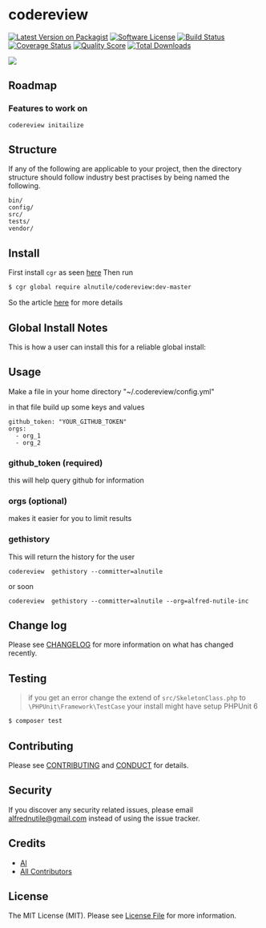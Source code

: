 # codereview

[![Latest Version on Packagist][ico-version]][link-packagist]
[![Software License][ico-license]](LICENSE.md)
[![Build Status][ico-travis]][link-travis]
[![Coverage Status][ico-scrutinizer]][link-scrutinizer]
[![Quality Score][ico-code-quality]][link-code-quality]
[![Total Downloads][ico-downloads]][link-downloads]



![](https://dl.dropboxusercontent.com/s/jrkn0873e2j2a6p/code_review.png?dl=0)

## Roadmap

### Features to work on

```
codereview initailize 
```



## Structure

If any of the following are applicable to your project, then the directory structure should follow industry best practises by being named the following.

```
bin/        
config/
src/
tests/
vendor/
```


## Install

First install `cgr` as seen [here](https://github.com/consolidation/cgr)
Then run 
``` bash
$ cgr global require alnutile/codereview:dev-master
```

So the article [here](https://medium.com/@alnutile/php-cli-skeleton-c054eedde48f) for more details

## Global Install Notes

This is how a user can install this for a reliable global install:


## Usage

Make a file in your home directory "~/.codereview/config.yml"

in that file build up some keys and values

```
github_token: "YOUR_GITHUB_TOKEN"
orgs: 
  - org_1
  - org_2
```


### github_token (required)
this will help query github for information

### orgs (optional)
makes it easier for you to limit results


### gethistory 

This will return the history for the user

```
codereview  gethistory --committer=alnutile
```

or soon

```
codereview  gethistory --committer=alnutile --org=alfred-nutile-inc
```


## Change log

Please see [CHANGELOG](CHANGELOG.md) for more information on what has changed recently.

## Testing

>if you get an error change the extend of 
>`src/SkeletonClass.php` to `\PHPUnit\Framework\TestCase`
>your install might have setup PHPUnit 6


``` bash
$ composer test
```

## Contributing

Please see [CONTRIBUTING](CONTRIBUTING.md) and [CONDUCT](CONDUCT.md) for details.

## Security

If you discover any security related issues, please email alfrednutile@gmail.com instead of using the issue tracker.

## Credits

- [Al][link-author]
- [All Contributors][link-contributors]

## License

The MIT License (MIT). Please see [License File](LICENSE.md) for more information.

[ico-version]: https://img.shields.io/packagist/v/alnutile/codereview.svg?style=flat-square
[ico-license]: https://img.shields.io/badge/license-MIT-brightgreen.svg?style=flat-square
[ico-travis]: https://img.shields.io/travis/alnutile/codereview/master.svg?style=flat-square
[ico-scrutinizer]: https://img.shields.io/scrutinizer/coverage/g/alnutile/codereview.svg?style=flat-square
[ico-code-quality]: https://img.shields.io/scrutinizer/g/alnutile/codereview.svg?style=flat-square
[ico-downloads]: https://img.shields.io/packagist/dt/alnutile/codereview.svg?style=flat-square

[link-packagist]: https://packagist.org/packages/alnutile/codereview
[link-travis]: https://travis-ci.org/alnutile/codereview
[link-scrutinizer]: https://scrutinizer-ci.com/g/alnutile/codereview/code-structure
[link-code-quality]: https://scrutinizer-ci.com/g/alnutile/codereview
[link-downloads]: https://packagist.org/packages/alnutile/codereview
[link-author]: https://github.com/alnutile
[link-contributors]: ../../contributors
 
